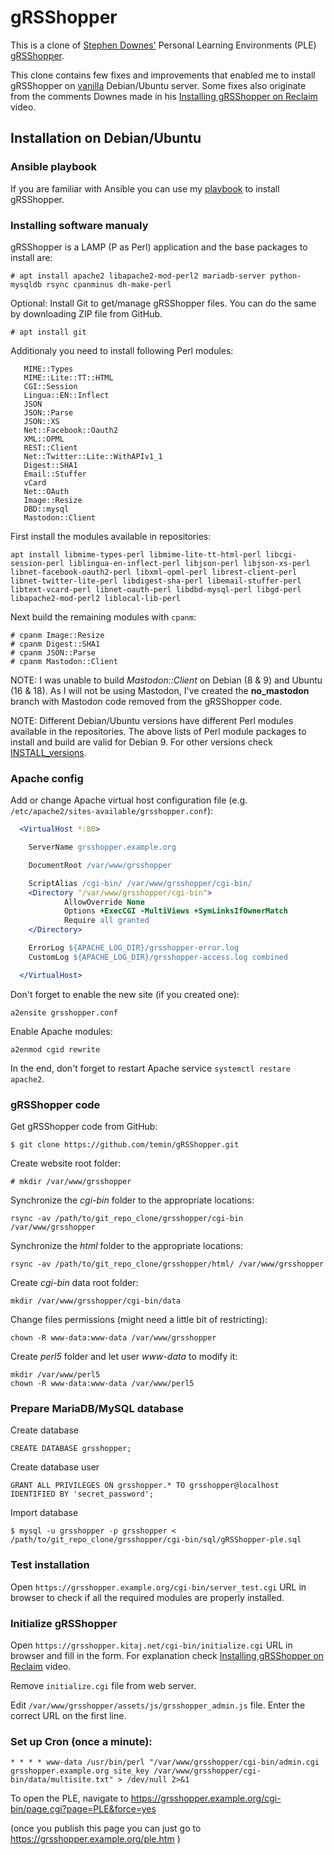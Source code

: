 gRSShopper
==========

This is a clone of [Stephen Downes'](https://www.downes.ca/) Personal Learning Environments (PLE) [gRSShopper](https://github.com/Downes/gRSShopper).

This clone contains few fixes and improvements that enabled me to install gRSShopper on [vanilla](https://en.wikipedia.org/wiki/Vanilla_software) Debian/Ubuntu server. Some fixes also originate from the comments Downes made in his [Installing gRSShopper on Reclaim](https://www.youtube.com/watch?v=T8PFEEQJ8kw) video.

Installation on Debian/Ubuntu
-------------------------------

### Ansible playbook

If you are familiar with Ansible you can use my [playbook](https://github.com/temin/ansible-grsshopper) to install gRSShopper.


### Installing software manualy

gRSShopper is a LAMP (P as Perl) application and the base packages to install are:

  ```
  # apt install apache2 libapache2-mod-perl2 mariadb-server python-mysqldb rsync cpanminus dh-make-perl
  ```

Optional: Install Git to get/manage gRSShopper files. You can do the same by downloading ZIP file from GitHub.

  ```
  # apt install git
  ```

Additionaly you need to install following Perl modules:

       MIME::Types
       MIME::Lite::TT::HTML
       CGI::Session
       Lingua::EN::Inflect
       JSON
       JSON::Parse
       JSON::XS
       Net::Facebook::Oauth2
       XML::OPML
       REST::Client
       Net::Twitter::Lite::WithAPIv1_1
       Digest::SHA1
       Email::Stuffer
       vCard
       Net::OAuth
       Image::Resize
       DBD::mysql
       Mastodon::Client

First install the modules available in repositories:

  ```
  apt install libmime-types-perl libmime-lite-tt-html-perl libcgi-session-perl liblingua-en-inflect-perl libjson-perl libjson-xs-perl libnet-facebook-oauth2-perl libxml-opml-perl librest-client-perl libnet-twitter-lite-perl libdigest-sha-perl libemail-stuffer-perl libtext-vcard-perl libnet-oauth-perl libdbd-mysql-perl libgd-perl libapache2-mod-perl2 liblocal-lib-perl
  ```

Next build the remaining modules with `cpanm`:

  ```
  # cpanm Image::Resize
  # cpanm Digest::SHA1
  # cpanm JSON::Parse
  # cpanm Mastodon::Client
  ```

NOTE: I was unable to build *Mastodon::Client* on Debian (8 & 9) and Ubuntu (16 & 18). As I will not be using Mastodon, I've created the **no_mastodon** branch with Mastodon code removed from the gRSShopper code.

NOTE: Different Debian/Ubuntu versions have different Perl modules available in the repositories. The above lists of Perl module packages to install and build are valid for Debian 9. For other versions check [INSTALL_versions](./INSTALL_versions.md).


### Apache config

Add or change Apache virtual host configuration file (e.g. `/etc/apache2/sites-available/grsshopper.conf`):

```apache
  <VirtualHost *:80>

    ServerName grsshopper.example.org

    DocumentRoot /var/www/grsshopper

    ScriptAlias /cgi-bin/ /var/www/grsshopper/cgi-bin/
    <Directory "/var/www/grsshopper/cgi-bin">
            AllowOverride None
            Options +ExecCGI -MultiViews +SymLinksIfOwnerMatch
            Require all granted
    </Directory>

    ErrorLog ${APACHE_LOG_DIR}/grsshopper-error.log
    CustomLog ${APACHE_LOG_DIR}/grsshopper-access.log combined

  </VirtualHost>
```

Don't forget to enable the new site (if you created one):

  ```
  a2ensite grsshopper.conf
  ```

Enable Apache modules:

  ```
  a2enmod cgid rewrite
  ```

In the end, don't forget to restart Apache service `systemctl restare apache2`.

### gRSShopper code

Get gRSShopper code from GitHub:

  ```
  $ git clone https://github.com/temin/gRSShopper.git
  ```

Create website root folder:

  ```
  # mkdir /var/www/grsshopper
  ```

Synchronize the *cgi-bin* folder to the appropriate locations:

  ```
  rsync -av /path/to/git_repo_clone/grsshopper/cgi-bin /var/www/grsshopper
  ```

Synchronize the *html* folder to the appropriate locations:

  ```
  rsync -av /path/to/git_repo_clone/grsshopper/html/ /var/www/grsshopper
  ```

Create *cgi-bin* data root folder:

  ```
  mkdir /var/www/grsshopper/cgi-bin/data
  ```

Change files permissions (might need a little bit of restricting):

  ```
  chown -R www-data:www-data /var/www/grsshopper
  ```

Create *perl5* folder and let user *www-data* to modify it:

  ```
  mkdir /var/www/perl5
  chown -R www-data:www-data /var/www/perl5
  ```

### Prepare MariaDB/MySQL database

Create database

  ```mysql
  CREATE DATABASE grsshopper;
  ```

Create database user

  ```mysql
  GRANT ALL PRIVILEGES ON grsshopper.* TO grsshopper@localhost IDENTIFIED BY 'secret_password';
  ```

Import database

  ```
  $ mysql -u grsshopper -p grsshopper < /path/to/git_repo_clone/grsshopper/cgi-bin/sql/gRSShopper-ple.sql
  ```

### Test installation

Open `https://grsshopper.example.org/cgi-bin/server_test.cgi` URL in browser to check if all the required modules are properly installed.

### Initialize gRSShopper

Open `https://grsshopper.kitaj.net/cgi-bin/initialize.cgi` URL in browser and fill in the form. For explanation check [Installing gRSShopper on Reclaim](https://www.youtube.com/watch?v=T8PFEEQJ8kw?t=2366) video.


Remove `initialize.cgi` file from web server.

Edit `/var/www/grsshopper/assets/js/grsshopper_admin.js` file. Enter the correct URL on the first line.

### Set up Cron (once a minute):

  ```cron
  * * * * www-data /usr/bin/perl "/var/www/grsshopper/cgi-bin/admin.cgi grsshopper.example.org site_key /var/www/grsshopper/cgi-bin/data/multisite.txt" > /dev/null 2>&1
  ```

To open the PLE, navigate to https://grsshopper.example.org/cgi-bin/page.cgi?page=PLE&force=yes

(once you publish this page you can just go to https://grsshopper.example.org/ple.htm  )

